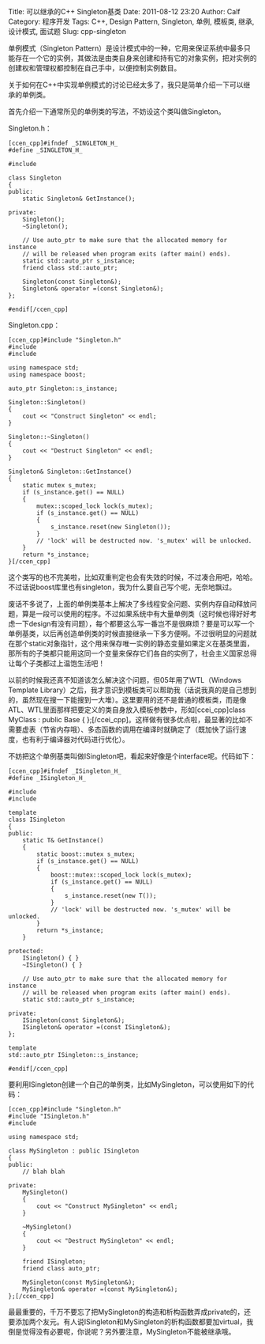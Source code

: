 Title: 可以继承的C++ Singleton基类
Date: 2011-08-12 23:20
Author: Calf
Category: 程序开发
Tags: C++, Design Pattern, Singleton, 单例, 模板类, 继承, 设计模式, 面试题
Slug: cpp-singleton

单例模式（Singleton
Pattern）是设计模式中的一种，它用来保证系统中最多只能存在一个它的实例，其做法是由类自身来创建和持有它的对象实例，把对实例的创建权和管理权都控制在自己手中，以便控制实例数目。

关于如何在C++中实现单例模式的讨论已经太多了，我只是简单介绍一下可以继承的单例类。

<!--more-->

首先介绍一下通常所见的单例类的写法，不妨设这个类叫做Singleton。

Singleton.h：

    [ccen_cpp]#ifndef _SINGLETON_H_
    #define _SINGLETON_H_

    #include 

    class Singleton
    {
    public:
        static Singleton& GetInstance();

    private:
        Singleton();
        ~Singleton();

        // Use auto_ptr to make sure that the allocated memory for instance
        // will be released when program exits (after main() ends).
        static std::auto_ptr s_instance;
        friend class std::auto_ptr;

        Singleton(const Singleton&);
        Singleton& operator =(const Singleton&);
    };

    #endif[/ccen_cpp]

Singleton.cpp：

    [ccen_cpp]#include "Singleton.h"
    #include 
    #include 

    using namespace std;
    using namespace boost;

    auto_ptr Singleton::s_instance;

    Singleton::Singleton()
    {
        cout << "Construct Singleton" << endl;
    }

    Singleton::~Singleton()
    {
        cout << "Destruct Singleton" << endl;
    }

    Singleton& Singleton::GetInstance()
    {
        static mutex s_mutex;
        if (s_instance.get() == NULL)
        {
            mutex::scoped_lock lock(s_mutex);
            if (s_instance.get() == NULL)
            {
                s_instance.reset(new Singleton());
            }
            // 'lock' will be destructed now. 's_mutex' will be unlocked.
        }
        return *s_instance;
    }[/ccen_cpp]

这个类写的也不完美啦，比如双重判定也会有失效的时候，不过凑合用吧，哈哈。不过话说boost库里也有singleton，我为什么要自己写个呢，无奈地飘过。

废话不多说了，上面的单例类基本上解决了多线程安全问题、实例内存自动释放问题，算是一段可以使用的程序。不过如果系统中有大量单例类（这时候也得好好考虑一下design有没有问题），每个都要这么写一番岂不是很麻烦？要是可以写一个单例基类，以后再创造单例类的时候直接继承一下多方便啊。不过很明显的问题就在那个static对象指针，这个用来保存唯一实例的静态变量如果定义在基类里面，那所有的子类都只能用这同一个变量来保存它们各自的实例了，社会主义国家总得让每个子类都过上温饱生活吧！

以前的时候我还真不知道该怎么解决这个问题，但05年用了WTL（Windows
Template
Library）之后，我才意识到模板类可以帮助我（话说我真的是自己想到的，虽然现在搜一下能搜到一大堆）。这里要用的还不是普通的模板类，而是像ATL、WTL里面那样把要定义的类自身放入模板参数中，形如[ccei\_cpp]class
MyClass : public Base<myclass> {
};[/ccei\_cpp]。这样做有很多优点啦，最显著的比如不需要虚表（节省内存哦）、多态函数的调用在编译时就确定了（既加快了运行速度，也有利于编译器对代码进行优化）。</myclass>

不妨把这个单例基类叫做ISingleton吧，看起来好像是个interface呢。代码如下：

    [ccen_cpp]#ifndef _ISingleton_H_
    #define _ISingleton_H_

    #include 
    #include 

    template 
    class ISingleton
    {
    public:
        static T& GetInstance()
        {
            static boost::mutex s_mutex;
            if (s_instance.get() == NULL)
            {
                boost::mutex::scoped_lock lock(s_mutex);
                if (s_instance.get() == NULL)
                {
                    s_instance.reset(new T());
                }
                // 'lock' will be destructed now. 's_mutex' will be unlocked.
            }
            return *s_instance;
        }

    protected:
        ISingleton() { }
        ~ISingleton() { }

        // Use auto_ptr to make sure that the allocated memory for instance
        // will be released when program exits (after main() ends).
        static std::auto_ptr s_instance;

    private:
        ISingleton(const Singleton&);
        ISingleton& operator =(const ISingleton&);
    };

    template 
    std::auto_ptr ISingleton::s_instance;

    #endif[/ccen_cpp]

要利用ISingleton创建一个自己的单例类，比如MySingleton，可以使用如下的代码：

    [ccen_cpp]#include "Singleton.h"
    #include "ISingleton.h"
    #include 

    using namespace std;

    class MySingleton : public ISingleton
    {
    public:
        // blah blah

    private:
        MySingleton()
        {
            cout << "Construct MySingleton" << endl;
        }

        ~MySingleton()
        {
            cout << "Destruct MySingleton" << endl;
        }

        friend ISingleton;
        friend class auto_ptr;

        MySingleton(const MySingleton&);
        MySingleton& operator =(const MySingleton&);
    };[/ccen_cpp]

最最重要的，千万不要忘了把MySingleton的构造和析构函数弄成private的，还要添加两个友元。有人说ISingleton和MySingleton的析构函数都要加virtual，我倒是觉得没有必要呢，你说呢？另外要注意，MySingleton不能被继承哦。
